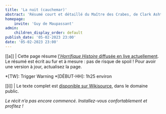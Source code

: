 ```yaml
---
title: 'La nuit (cauchemar)'
abstract: 'Résumé court et détaillé du Maître des Crabes, de Clark Ashton Smith !'
homepage:
    invite: 'Guy de Maupassant'
admin:
    children_display_order: default
publish_date: '05-02-2023 23:00'
date: '05-02-2023 23:00'
---
```


[[a]]
| Cette page résume [l'_Horrifique Histoire_ diffusée en live actuellement](https://www.twitch.tv/vchabrette). Le résumé est écrit au fur et à mesure : pas de risque de spoil ! Pour avoir une version à jour, actualisez la page.

*[TW]: Trigger Warning
*[DÉBUT-HH]: 1h25 environ

[[i]]
| Le texte complet est [disponible sur Wikisource](https://fr.wikisource.org/wiki/Clair_de_lune_(recueil,_1905)/La_Nuit), dans le domaine public.

_Le récit n’a pas encore commencé. Installez-vous confortablement et profitez !_